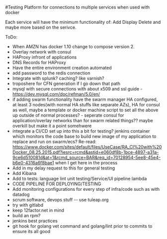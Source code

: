 #Testing Platform for connections to multiple services when used with docker

Each service will have the minimum functionality of:
Add
Display
Delete
and maybe more based on the serivce.


ToDo:
- When AMZN has docker 1.10 change to compose version 2.
- Overlay network with consul
- HAProxy infront of applications
- DNS Records for HAProxy
- Have the entire environment creation automated
- add password to the redis connection
- Integrate with splunk? caching? like varnish?
- troposhere for CFN generation if I go down that path
- mysql with secure connections with about x509 and ssl guide - https://dev.mysql.com/doc/refman/5.0/en/
- if adding swarm functionality have the swarm manager HA configured, at least 3 nodes(with normal HA stuffs like separate AZs), HA for consul as well, maybe a template or docker machine script to set all the above up outside of normal processes? - seperate consul for application/overlay networks than for swarm related things?? maybe overkill but make it a point somehwere
- integrate a CI/CD set up into this a bit for testing? jenkins container which monitors the code base to build new image of my application to replace and run on swarm/ecs? Re-read:
https://www.docker.com/sites/default/files/UseCase/RA_CI%20with%20Docker_08.25.2015.pdf?iesrc=rcmd&astid=e060df8b-1bce-4897-a31a-9ce6d510081d&at=1&rcmd_source=BAR&req_id=70128954-5ee8-45e4-b6e0-4316a6f8bae1
when I get here in the process
- Add in my delay request to this for general testing
- Add Kibana
- Add to tests: <get some basic ones and grow> language lint unit testing/Service/UI pipeline lambda
- CODE PIPELINE FOR DEPLOYING/TESTING
- Add monitoring configurations for every step of infra/code such as with datadog
- scrum software, devops stuff -- use tuleap.org
- try with gitlabd
- keep 12factor.net in mind
- build an rpm?
- jenkins best practices
- git hook for golang vet command and golang/lint prior to commits to ensure its all good
